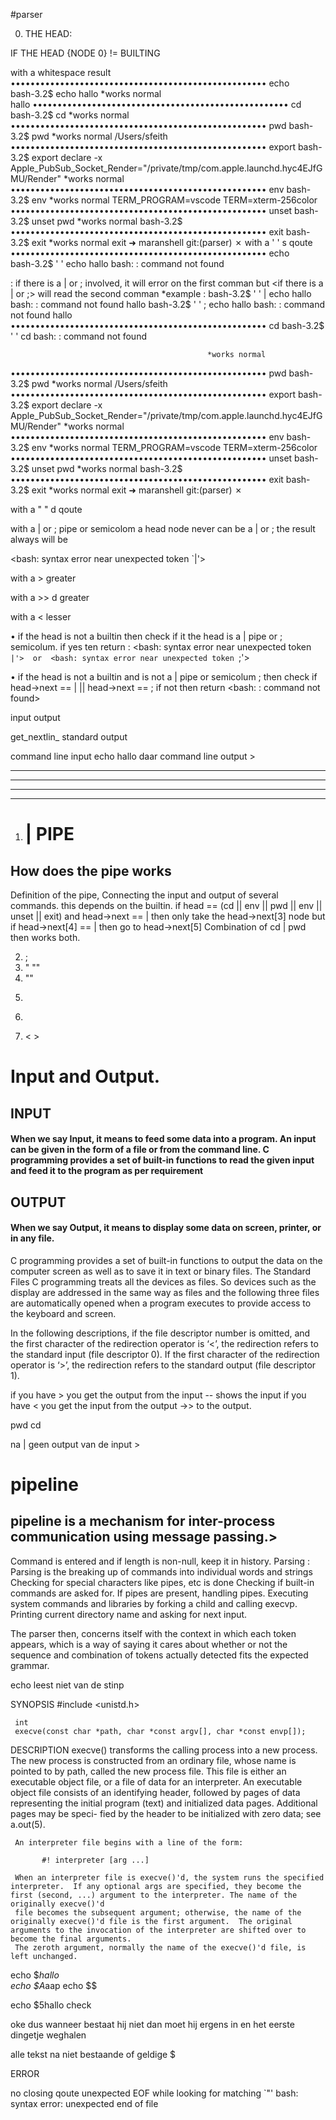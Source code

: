 #parser


0. THE HEAD:

IF THE HEAD {NODE 0} != BUILTING


with a      		whitespace					result
•••••••••••••••••••••••••••••••••••••••••••••••••••• echo	
bash-3.2$         echo hallo																		*works normal			
hallo
•••••••••••••••••••••••••••••••••••••••••••••••••••• cd
bash-3.2$         cd																				*works normal
•••••••••••••••••••••••••••••••••••••••••••••••••••• pwd
bash-3.2$                pwd																		*works normal
/Users/sfeith
•••••••••••••••••••••••••••••••••••••••••••••••••••• export
bash-3.2$                export
declare -x Apple_PubSub_Socket_Render="/private/tmp/com.apple.launchd.hyc4EJfGMU/Render"			*works normal
•••••••••••••••••••••••••••••••••••••••••••••••••••• env
bash-3.2$ env																						*works normal
TERM_PROGRAM=vscode
TERM=xterm-256color
•••••••••••••••••••••••••••••••••••••••••••••••••••• unset
bash-3.2$ unset pwd																					*works normal
bash-3.2$ 
•••••••••••••••••••••••••••••••••••••••••••••••••••• exit
bash-3.2$          exit																				*works normal
exit
➜  maranshell git:(parser) ✗ 
with a ' '  		s qoute
•••••••••••••••••••••••••••••••••••••••••••••••••••• echo	
bash-3.2$ ' ' echo hallo																			<command not found>
bash:  : command not found

<note> 		: if there is a | or ;  involved, it will error on the first comman but 				<if there is a | or ;>
will read the second comman
*example 	: 
bash-3.2$ ' ' | echo hallo
bash:  : command not found
hallo
bash-3.2$ ' ' ; echo hallo
bash:  : command not found
hallo
•••••••••••••••••••••••••••••••••••••••••••••••••••• cd
bash-3.2$ ' ' cd																					<command not found>
bash:  : command not found



												*works normal
•••••••••••••••••••••••••••••••••••••••••••••••••••• pwd
bash-3.2$                pwd																		*works normal
/Users/sfeith
•••••••••••••••••••••••••••••••••••••••••••••••••••• export
bash-3.2$                export
declare -x Apple_PubSub_Socket_Render="/private/tmp/com.apple.launchd.hyc4EJfGMU/Render"			*works normal
•••••••••••••••••••••••••••••••••••••••••••••••••••• env
bash-3.2$ env																						*works normal
TERM_PROGRAM=vscode
TERM=xterm-256color
•••••••••••••••••••••••••••••••••••••••••••••••••••• unset
bash-3.2$ unset pwd																					*works normal
bash-3.2$ 
•••••••••••••••••••••••••••••••••••••••••••••••••••• exit
bash-3.2$          exit																				*works normal
exit
➜  maranshell git:(parser) ✗ 







with a " "  		d qoute



with a | or ; 		pipe or semicolom
<note> a head node never can be a | or ;
the result always will be 

<bash: syntax error near unexpected token `|'>

with a >  			greater


with a >> d 		greater


with a <    		lesser




<conclusion>

• if the head is not a builtin then check if it the head is a | pipe or ; semicolum. 
if yes 
ten return : <bash: syntax error near unexpected token `|'>  or  <bash: syntax error near unexpected token `;'>

• if the head is not a builtin and is not a | pipe or  semicolum ;
then check if head->next == | ||  head->next == ;
if not then return <bash:   : command not found>




input
output 

get_nextlin_ standard output 

command line input echo hallo daar 
command line output > 



-----------------------------
-----------------------------
-----------------------------
-----------------------------







1. <h1> | PIPE </h1> 

<h2>How does the pipe works </h2>
<p>Definition of the pipe, Connecting the input and output of several commands. this depends on the builtin. 
if head ==  (cd || env || pwd || env || unset || exit) and head->next == | 
then only take the head->next[3] node but if head->next[4] == | then  go to head->next[5]
Combination of  cd | pwd then works both. </p>




2. ;
3. " ""
4. ""
5. >>
6. >
7. < >


<h1>Input and Output.</h1>



<h2> <b>INPUT</b> </h2>
<h4>When we say Input, it means to feed some data into a program. An input can be given in the form of a 
file or from the command line. C programming provides a set of built-in functions to read the given input and feed it to the program as per requirement</h4>

<h2> OUTPUT </h2>
<h4>When we say Output, it means to display some data on screen, printer, or in any file. </h4>


<p>C programming provides a set of built-in functions to output the data on the computer 
screen as well as to save it in text or binary files.
The Standard Files C programming treats all the devices as files. 
So devices such as the display are addressed in the same way as files 
and the following three files are automatically opened when a program executes to provide access to the keyboard and screen.</h2>


In the following descriptions, if the file descriptor number is omitted, and the first character of the redirection operator is ‘<’, 
the redirection refers to the standard input (file descriptor 0). If the first character of the redirection operator is ‘>’, 
the redirection refers to the standard output (file descriptor 1).

if you have > you get the output from the input -- shows the input
if you have < you get the input from the output ->> to the output. 



pwd cd 

na | geen output 
van de input >




<h1> pipeline</h1>
<h2> pipeline is a mechanism for inter-process communication using message passing.></h2>

Command is entered and if length is non-null, keep it in history.
Parsing : Parsing is the breaking up of commands into individual words and strings
Checking for special characters like pipes, etc is done
Checking if built-in commands are asked for.
If pipes are present, handling pipes.
Executing system commands and libraries by forking a child and calling execvp.
Printing current directory name and asking for next input.

The parser then, concerns itself with the context in which each token appears, which is a way of saying it cares about whether or not the sequence and combination of tokens actually detected fits the expected grammar.

echo leest niet van de stinp



SYNOPSIS
     #include <unistd.h>

     int
     execve(const char *path, char *const argv[], char *const envp[]);

DESCRIPTION
     execve() transforms the calling process into a new process.  The new process is constructed from an ordinary file, whose name is pointed to by path, called the new process file.  This file is either an executable object file,
     or a file of data for an interpreter.  An executable object file consists of an identifying header, followed by pages of data representing the initial program (text) and initialized data pages.  Additional pages may be speci-
     fied by the header to be initialized with zero data;  see a.out(5).

     An interpreter file begins with a line of the form:

           #! interpreter [arg ...]

     When an interpreter file is execve()'d, the system runs the specified interpreter.  If any optional args are specified, they become the first (second, ...) argument to the interpreter. The name of the originally execve()'d
     file becomes the subsequent argument; otherwise, the name of the originally execve()'d file is the first argument.  The original arguments to the invocation of the interpreter are shifted over to become the final arguments.
     The zeroth argument, normally the name of the execve()'d file, is left unchanged.




echo $*hallo                                 
echo $A*aap
echo  $\$

echo $5hallo                  check

oke dus wanneer bestaat hij niet 
dan moet hij ergens in en het eerste dingetje weghalen

alle tekst na niet bestaande of geldige $





ERROR 

no closing qoute 
 unexpected EOF while looking for matching `"'
bash: syntax error: unexpected end of file

